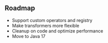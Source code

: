 ## Roadmap
- Support custom operators and registry
- Make transformers more flexible
- Cleanup on code and optimize performance
- Move to Java 17
